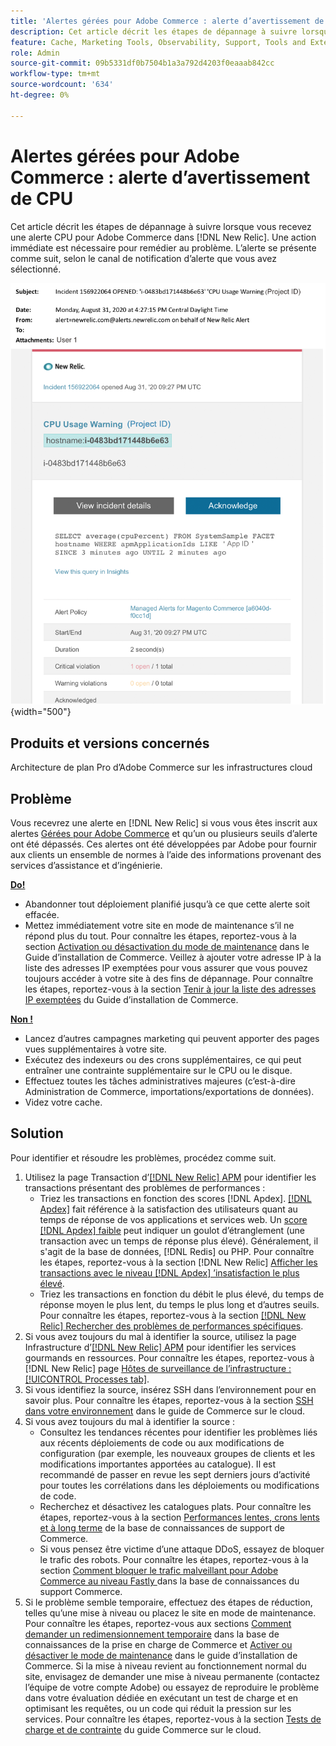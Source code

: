 ```yaml
---
title: 'Alertes gérées pour Adobe Commerce : alerte d’avertissement de CPU'
description: Cet article décrit les étapes de dépannage à suivre lorsque vous recevez une alerte CPU pour Adobe Commerce dans  [!DNL New Relic]. Une action immédiate est nécessaire pour remédier au problème.
feature: Cache, Marketing Tools, Observability, Support, Tools and External Services
role: Admin
source-git-commit: 09b5331df0b7504b1a3a792d4203f0eaaab842cc
workflow-type: tm+mt
source-wordcount: '634'
ht-degree: 0%

---
```



# Alertes gérées pour Adobe Commerce : alerte d’avertissement de CPU

Cet article décrit les étapes de dépannage à suivre lorsque vous recevez une alerte CPU pour Adobe Commerce dans [!DNL New Relic]. Une action immédiate est nécessaire pour remédier au problème. L’alerte se présente comme suit, selon le canal de notification d’alerte que vous avez sélectionné.

![Alerte CPU](../../assets/managed-alerts/cpu-warning-magento-managed.png){width="500"}

## Produits et versions concernés

Architecture de plan Pro d’Adobe Commerce sur les infrastructures cloud

## Problème

Vous recevrez une alerte en [!DNL New Relic] si vous vous êtes inscrit aux alertes [Gérées pour Adobe Commerce](managed-alerts-for-magento-commerce.md) et qu’un ou plusieurs seuils d’alerte ont été dépassés. Ces alertes ont été développées par Adobe pour fournir aux clients un ensemble de normes à l’aide des informations provenant des services d’assistance et d’ingénierie.

<u> **Do!** </u>

* Abandonner tout déploiement planifié jusqu’à ce que cette alerte soit effacée.
* Mettez immédiatement votre site en mode de maintenance s’il ne répond plus du tout. Pour connaître les étapes, reportez-vous à la section [Activation ou désactivation du mode de maintenance](https://experienceleague.adobe.com/en/docs/commerce-operations/installation-guide/tutorials/maintenance-mode) dans le Guide d’installation de Commerce. Veillez à ajouter votre adresse IP à la liste des adresses IP exemptées pour vous assurer que vous pouvez toujours accéder à votre site à des fins de dépannage. Pour connaître les étapes, reportez-vous à la section [Tenir à jour la liste des adresses IP exemptées](https://experienceleague.adobe.com/en/docs/commerce-operations/installation-guide/tutorials/maintenance-mode#maintain-the-list-of-exempt-ip-addresses) du Guide d’installation de Commerce.

<u>**Non !**</u>

* Lancez d’autres campagnes marketing qui peuvent apporter des pages vues supplémentaires à votre site.
* Exécutez des indexeurs ou des crons supplémentaires, ce qui peut entraîner une contrainte supplémentaire sur le CPU ou le disque.
* Effectuez toutes les tâches administratives majeures (c’est-à-dire Administration de Commerce, importations/exportations de données).
* Videz votre cache.

## Solution

Pour identifier et résoudre les problèmes, procédez comme suit.

1. Utilisez la page Transaction d’[[!DNL New Relic] APM](https://docs.newrelic.com/docs/apm/applications-menu/monitoring/transactions-page-find-specific-performance-problems) pour identifier les transactions présentant des problèmes de performances :
   * Triez les transactions en fonction des scores [!DNL Apdex]. [[!DNL Apdex]](https://docs.newrelic.com/docs/apm/new-relic-apm/apdex/apdex-measure-user-satisfaction) fait référence à la satisfaction des utilisateurs quant au temps de réponse de vos applications et services web. Un [score [!DNL Apdex] faible](https://experienceleague.adobe.com/en/docs/commerce-knowledge-base/kb/troubleshooting/miscellaneous/troubleshoot-performance-using-new-relic-on-magento-commerce) peut indiquer un goulot d’étranglement (une transaction avec un temps de réponse plus élevé). Généralement, il s&#39;agit de la base de données, [!DNL Redis] ou PHP. Pour connaître les étapes, reportez-vous à la section [!DNL New Relic] [Afficher les transactions avec le niveau  [!DNL Apdex] ’insatisfaction le plus élevé](https://docs.newrelic.com/docs/apm/new-relic-apm/apdex/apdex-measure-user-satisfaction/#apdex-dissat).
   * Triez les transactions en fonction du débit le plus élevé, du temps de réponse moyen le plus lent, du temps le plus long et d’autres seuils. Pour connaître les étapes, reportez-vous à la section [[!DNL New Relic] Rechercher des problèmes de performances spécifiques](https://docs.newrelic.com/docs/apm/applications-menu/monitoring/transactions-page-find-specific-performance-problems).
1. Si vous avez toujours du mal à identifier la source, utilisez la page Infrastructure d’[[!DNL New Relic] APM](https://docs.newrelic.com/docs/infrastructure/infrastructure-data/infrastructure-ui-pages/infra-hosts-ui-page/) pour identifier les services gourmands en ressources. Pour connaître les étapes, reportez-vous à [!DNL New Relic] page [Hôtes de surveillance de l’infrastructure : [!UICONTROL Processes tab]](https://docs.newrelic.com/docs/infrastructure/infrastructure-ui-pages/infra-hosts-ui-page/#processes).
1. Si vous identifiez la source, insérez SSH dans l’environnement pour en savoir plus. Pour connaître les étapes, reportez-vous à la section [SSH dans votre environnement](https://experienceleague.adobe.com/en/docs/commerce-cloud-service/user-guide/develop/secure-connections#ssh) dans le guide de Commerce sur le cloud.
1. Si vous avez toujours du mal à identifier la source :
   * Consultez les tendances récentes pour identifier les problèmes liés aux récents déploiements de code ou aux modifications de configuration (par exemple, les nouveaux groupes de clients et les modifications importantes apportées au catalogue). Il est recommandé de passer en revue les sept derniers jours d’activité pour toutes les corrélations dans les déploiements ou modifications de code.
   * Recherchez et désactivez les catalogues plats. Pour connaître les étapes, reportez-vous à la section [Performances lentes, crons lents et à long terme](https://experienceleague.adobe.com/en/docs/commerce-knowledge-base/kb/troubleshooting/miscellaneous/slow-performance-slow-and-long-running-crons) de la base de connaissances de support de Commerce.
   * Si vous pensez être victime d’une attaque DDoS, essayez de bloquer le trafic des robots. Pour connaître les étapes, reportez-vous à la section [Comment bloquer le trafic malveillant pour Adobe Commerce au niveau Fastly ](https://experienceleague.adobe.com/en/docs/commerce-knowledge-base/kb/how-to/block-malicious-traffic-for-magento-commerce-on-fastly-level) dans la base de connaissances du support Commerce.
1. Si le problème semble temporaire, effectuez des étapes de réduction, telles qu’une mise à niveau ou placez le site en mode de maintenance. Pour connaître les étapes, reportez-vous aux sections [Comment demander un redimensionnement temporaire](https://experienceleague.adobe.com/en/docs/commerce-knowledge-base/kb/how-to/how-to-request-temporary-magento-upsize) dans la base de connaissances de la prise en charge de Commerce et [Activer ou désactiver le mode de maintenance](https://experienceleague.adobe.com/en/docs/commerce-operations/installation-guide/tutorials/maintenance-mode) dans le guide d’installation de Commerce. Si la mise à niveau revient au fonctionnement normal du site, envisagez de demander une mise à niveau permanente (contactez l’équipe de votre compte Adobe) ou essayez de reproduire le problème dans votre évaluation dédiée en exécutant un test de charge et en optimisant les requêtes, ou un code qui réduit la pression sur les services. Pour connaître les étapes, reportez-vous à la section [Tests de charge et de contrainte](https://experienceleague.adobe.com/en/docs/commerce-cloud-service/user-guide/develop/test/staging-and-production#load-and-stress-testing) du guide Commerce sur le cloud.
